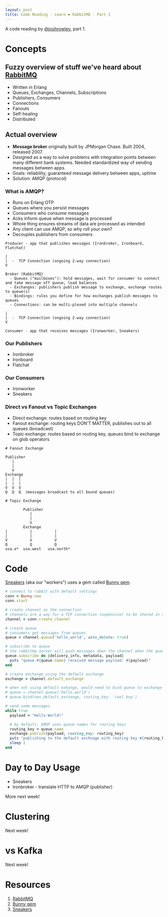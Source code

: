 ```yaml
---
layout: post
title: Code Reading - Learn ❤️ RabbitMQ - Part 1
---
```


A code reading by [@joshrowley](https://github.com/joshrowley), part 1.

# Concepts

## Fuzzy overview of stuff we've heard about [RabbitMQ](https://www.rabbitmq.com/)

- Written in Erlang
- Queues, Exchanges, Channels, Subscriptions
- Publishers, Consumers
- Connections
- Fanouts
- Self-healing
- Distributed

## Actual overview

- **Message broker** originally built by JPMorgan Chase. Built 2004, released 2007.
- Designed as a way to solve problems with integration points between many different bank systems. Needed standardized way of sending messages between apps.
- Goals: reliability, guaranteed message delivery between apps, uptime
- Solution: AMQP (protocol)

### What is AMQP?

- Runs on Erlang OTP
- Queues where you persist messages
- Consumers who consume messages
- Acks inform queue when message is processed
- Whole thing ensures streams of data are processed as intended
- Any client can use AMQP, so why roll your own?
- Decouples publishers from consumers

```
Producer - app that publishes messages (Ironbroker, Ironboard, Flatchat)

|
|  -  TCP Connection (ongoing 2-way connection)
V

Broker (RabbitMQ)  
  - Queues ("mailboxes"): hold messages, wait for consumer to connect and take message off queue, load balances
  - Exchanges: publishers publish message to exchange, exchange routes to queue(s)
  - Bindings: rules you define for how exchanges publish messages to queues
  - Connections: can be multi-plexed into multiple channels

|
|  -  TCP Connection (ongoing 2-way connection)
V

Consumer - app that receives messages (Ironworker, Sneakers)
```

### Our Publishers
- Ironbroker
- Ironboard
- Flatchat

### Our Consumers
- Ironworker
- Sneakers


### Direct vs Fanout vs Topic Exchanges

- Direct exchange: routes based on routing key
- Fanout exchange: routing keys DON'T MATTER, publishes out to all queues (broadcast)
- Topic exchange: routes based on routing key, queues bind to exchange on glob operators

```
# Fanout Exchange

Publisher
   |
   |
   V
Exchange
|  |  |
|  |  |
V  V  V
Q  Q  Q  (messages broadcast to all bound queues)
```

```
# Topic Exchange

        Publisher
           |
           |
           V
        Exchange
|          |          |
|          |          |
V          V          V
Q          Q          Q
usa.e*  usa.west   usa.north*
```


# Code

[Sneakers](https://github.com/jondot/sneakers) (aka our "workers") uses a gem called [Bunny gem](https://github.com/ruby-amqp/bunny).

```ruby
# connect to rabbit with default settings
conn = Bunny.new
conn.start

# create channel on the connection
# channels are a way for a TCP connection (expensive) to be shared in a lightweight way
channel = conn.create_channel

# create queue
# consumers get messages from queues
queue = channel.queue('hello_world', auto_delete: true)

# subscribe to queue
# the rabbitmq server will push messages down the channel when the queue receives messages
queue.subscribe do |delivery_info, metadata, payload|
  puts "queue #{queue.name} received message payload: #{payload}"
end

# create exchange using the default exchange
exchange = channel.default_exchange

# when not using default exhange, would need to bind queue to exchange
# queue = channel.queue('hello_world')
# queue.bind(non_default_exchange, routing_key: 'cool key')

# send some messages
while true
  payload = "Hello World!"

  # by default, AMQP uses queue names for routing keys
  routing_key = queue.name
  exchange.publish(payload, routing_key: routing_key)
  puts "publishing to the default exchnage with routing key #{routing_key} and message payload: #{payload}"
  sleep 1
end
```

# Day to Day Usage

- Sneakers
- Ironbroker - translate HTTP to AMQP (publisher)

More next week!


# Clustering

Next week!


# vs Kafka

Next week!


# Resources

1. [RabbitMQ](https://www.rabbitmq.com/)
2. [Bunny gem](https://github.com/ruby-amqp/bunny)
3. [Sneakers](https://github.com/jondot/sneakers)
